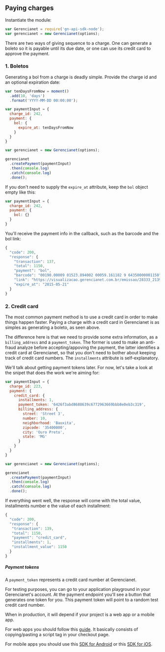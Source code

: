 ## Paying charges

Instantiate the module:

```js
var Gerencianet = require('gn-api-sdk-node');
var gerencianet = new Gerencianet(options);
```

There are two ways of giving sequence to a charge. One can generate a boleto so it is payable until its due date, or one can use its credit card to approve the payment.

### 1. Boletos

Generating a bol from a charge is deadly simple. Provide the charge id and an optional expiration date:

```js
var tenDaysFromNow = moment()
  .add(10, 'days')
  .format('YYYY-MM-DD 00:00:00');

var paymentInput = {
  charge_id: 242,
  payment: {
    bol: {
      expire_at: tenDaysFromNow
    }
  }
}

var gerencianet = new Gerencianet(options);

gerencianet
  .createPayment(paymentInput)
  .then(console.log)
  .catch(console.log)
  .done();
```

If you don't need to supply the `expire_at` attribute, keep the `bol` object empty like this:

```js
var paymentInput = {
  charge_id: 242,
  payment: {
    bol: {}
  }
}
```

You'll receive the payment info in the callback, such as the barcode and the bol link:

```js
{
  "code": 200,
  "response": {
    "transaction": 137,
    "total": 1150,
    "payment": "bol",
    "barcode": "00190.00009 01523.894002 00059.161182 9 64350000001150",
    "link": "https://visualizacao.gerencianet.com.br/emissao/28333_2139_RRABRA7/A4XB-28333-59161-BRANAE4",
    "expire_at": "2015-05-21"
  }
}
```

### 2. Credit card

The most common payment method is to use a credit card in order to make things happen faster. Paying a charge with a credit card in Gerencianet is as simples as generating a boleto, as seen above.

The difference here is that we need to provide some extra information, as a `billing_address` and a `payment_token`. The former is used to make an anti-fraud analyze before accepting/appoving the payment, the latter identifies a credit card at Gerencianet, so that you don't need to bother about keeping track of credit card numbers. The `installments` attribute is self-explanatory.

We'll talk about getting payment tokens later. For now, let's take a look at the snipet that does the work we're aiming for:

```js
var paymentInput = {
  charge_id: 223,
  payment: {
    credit_card: {
      installments: 1,
      payment_token: '6426f3abd8688639c6772963669bbb8e0eb3c319',
      billing_address: {
        street: 'Street 3',
        number: 10,
        neighborhood: 'Bauxita',
        zipcode: '35400000',
        city: 'Ouro Preto',
        state: 'MG'
      }
    }
  }
}

var gerencianet = new Gerencianet(options);

gerencianet
  .createPayment(paymentInput)
  .then(console.log)
  .catch(console.log)
  .done();
```

If everything went well, the response will come with the total value, installments number e the value of each installment:

```js
{
  "code": 200,
  "response": {
   "transaction": 139,
   "total": 1150,
   "payment": "credit_card",
   "installments": 1,
   "installment_value": 1150
  }
}
```

##### Payment tokens

A `payment_token` represents a credit card number at Gerencianet.

For testing purposes, you can go to your application playground in your Gerencianet's account. At the payment endpoint you'll see a button that generates one token for you. This payment token will point to a random test credit card number.

When in production, it will depend if your project is a web app or a mobile app.

For web apps you should follow this [guide](https://api.gerencianet.com.br/checkout/card). It basically consists of copying/pasting a script tag in your checkout page.

For mobile apps you should use this [SDK for Android](https://github.com/franciscotfmc/gn-api-sdk-android) or this [SDK for iOS](https://github.com/thomazfeitoza/gn-api-sdk-ios).
